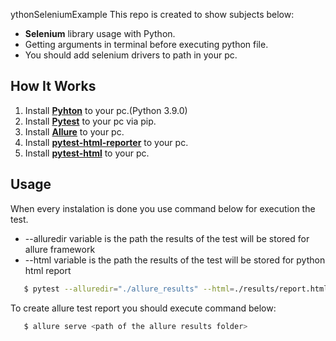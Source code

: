 ythonSeleniumExample
This repo is created to show subjects below:

* **Selenium** library usage with Python.
* Getting arguments in terminal before executing python file.
* You should add selenium drivers to path in your pc.

[Pyhton]: https://www.python.org/
[Pytest]: https://docs.pytest.org/en/6.2.x/getting-started.html
[Allure]: https://docs.qameta.io/allure/
[pytest-html-reporter]: https://github.com/prashanth-sams/pytest-html-reporter
[pytest-html]: https://pypi.org/project/pytest-html/
## How It Works

1. Install **[Pyhton]** to your pc.(Python 3.9.0)
2. Install **[Pytest]** to your pc via pip.
3. Install **[Allure]** to your pc.
4. Install **[pytest-html-reporter]** to your pc.
5. Install **[pytest-html]** to your pc.

## Usage
When every instalation is done you use command below for execution the test.
* --alluredir variable is the path the results of the test will be stored for allure framework
* --html variable is the path the results of the test will be stored for python html report

 ```sh
    $ pytest --alluredir="./allure_results" --html=./results/report.html 
 ```
To create allure test report you should execute command below:

 ```sh
    $ allure serve <path of the allure results folder>  
 ```
